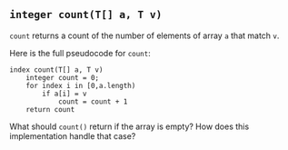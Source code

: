 ## `integer count(T[] a, T v)`

`count` returns a count of the number of elements of array `a` that match `v`.

Here is the full pseudocode for `count`:
```
index count(T[] a, T v)
    integer count = 0;
    for index i in [0,a.length)
        if a[i] = v
            count = count + 1
    return count
```
What should `count()` return if the array is empty?  How does this implementation handle that case?
